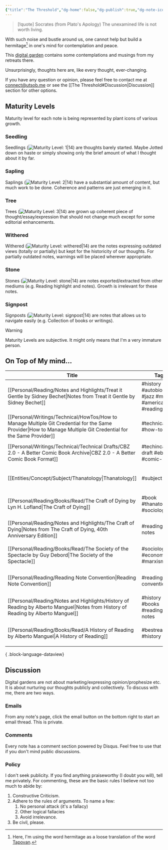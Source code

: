 ```yaml
---
{"title":"The Threshold","dg-home":false,"dg-publish":true,"dg-note-icon":"signpost","dg-pinned":true,"dg-hide-in-graph":true,"dg-metatags":{"description":"Utsob's Digital Garden","og:description":"Utsob's Digital Garden"},"created":"","updated":"","permalink":"/the-threshold/","metatags":{"description":"Utsob's Digital Garden","og:description":"Utsob's Digital Garden"},"hideInGraph":true,"pinned":true,"tags":["gardenEntry"],"dgPassFrontmatter":true,"noteIcon":"signpost"}
---
```



> [!quote] Socrates (from Plato's Apology)
> The unexamined life is not worth living.

With such noise and bustle around us, one cannot help but build a hermitage[^1] in one's mind for contemplation and peace.

This [digital garden](https://cagrimmett.com/notes/2020/11/08/what-are-digital-gardens/) contains some contemplations and musings from my retreats there.

Unsurprisingly, thoughts here are, like every thought, ever-changing.

If you have any question or opinion, please feel free to contact me at [connect@utsob.me](mailto:connect@utsob.me) or see the [[The Threshold#Discussion\|Discussion]] section for other options.

## Maturity Levels
Maturity level for each note is being represented by plant icons of various growth.

### Seedling
Seedlings (![Maturity Level: 1|14](https://hermitage.utsob.me/img/tree-1.svg)) are thoughts barely started. Maybe Jotted down on haste or simply showing only the brief amount of what I thought about it by far.

### Sapling
Saplings (![Maturity Level: 2|14](https://hermitage.utsob.me/img/tree-2.svg)) have a substantial amount of content, but much work to be done. Coherence and patterns are just emerging in it.

### Tree
Trees (![Maturity Level: 3|14](https://hermitage.utsob.me/img/tree-3.svg)) are grown up coherent piece of thought/essay/expression that should not change much except for some editorial enhancements.

### Withered
Withered (![Maturity Level: withered|14](https://hermitage.utsob.me/img/withered.svg)) are the notes expressing outdated views (totally or partially) but kept for the historicity of our thoughts. For partially outdated notes, warnings will be placed wherever appropriate.

### Stone
Stones (![Maturity Level: stone|14](https://hermitage.utsob.me/img/stone.svg)) are notes exported/extracted from other mediums (e.g. Reading highlight and notes). Growth is irrelevant for these notes.

### Signpost
Signposts (![Maturity Level: signpost|14](https://hermitage.utsob.me/img/signpost.svg)) are notes that allows us to navigate easily (e.g. Collection of books or writings).

> [!Warning] 
> Maturity Levels are subjective. It might only means that I'm a very immature person.


## On Top of My mind…
| Title                                                                                                                                                              | Tags                                                         | Updated                                                   | Created                                                    |
| ------------------------------------------------------------------------------------------------------------------------------------------------------------------ | ------------------------------------------------------------ | --------------------------------------------------------- | ---------------------------------------------------------- |
| [[Personal/Reading/Notes and Highlights/Treat it Gentle by Sidney Bechet\|Notes from Treat it Gentle by Sidney Bechet]]                                         | #history #autobiography #jazz #music #american #reading-note | <center><small>Apr 30, 2023<hr/>02:46 pm</small></center> | <center><small>Aug 28, 2021<hr/>06:01 am</small></center>  |
| [[Personal/Writings/Technical/HowTos/How to Manage Multiple Git Credential for the Same Provider\|How to Manage Multiple Git Credential for the Same Provider]] | #technical #how-to                                           | <center><small>Apr 30, 2023<hr/>02:37 pm</small></center> | <center><small>Apr 26, 2023<hr/>02:10 pm</small></center>  |
| [[Personal/Writings/Technical/Technical Drafts/CBZ 2.0 - A Better Comic Book Archive\|CBZ 2.0 - A Better Comic Book Format]]                                    | #techincal-draft #ebook #comic-book                          | <center><small>Apr 25, 2023<hr/>10:03 am</small></center> | <center><small>Apr 25, 2023<hr/>09:32 am</small></center>  |
| [[Entities/Concept/Subject/Thanatology\|Thanatology]]                                                                                                           | #subject                                                     | <center><small>Apr 01, 2023<hr/>02:41 pm</small></center> | <center><small>Apr 01, 2023<hr/>02:28 pm</small></center>  |
| [[Personal/Reading/Books/Read/The Craft of Dying by Lyn H. Lofland\|The Craft of Dying]]                                                                        | #book #thanatology #sociology                                | <center><small>Apr 01, 2023<hr/>02:40 pm</small></center> | <center><small>Jan 11, 2019<hr/>12:00 am</small></center>  |
| [[Personal/Reading/Notes and Highlights/The Craft of Dying\|Notes from The Craft of Dying, 40th Anniversary Edition]]                                           | #reading-notes                                               | <center><small>Mar 30, 2023<hr/>08:53 pm</small></center> | <center><small>Mar 30, 2023<hr/>03:31 pm</small></center>  |
| [[Personal/Reading/Books/Read/The Society of the Spectacle by Guy Debord\|The Society of the Spectacle]]                                                        | #sociology #economics #marxism                               | <center><small>Mar 27, 2023<hr/>10:12 pm</small></center> | <center><small>Mar 30, 2022<hr/>12:00 am</small></center>  |
| [[Personal/Reading/Reading Note Convention\|Reading Note Convention]]                                                                                           | #reading-convention                                          | <center><small>Mar 27, 2023<hr/>07:13 pm</small></center> | <center><small>Jan 31, 2023<hr/>12:41 am</small></center>  |
| [[Personal/Reading/Notes and Highlights/History of Reading by Alberto Manguel\|Notes from History of Reading by Alberto Manguel]]                               | #history #books #reading-notes                               | <center><small>Mar 26, 2023<hr/>08:09 pm</small></center> | <center><small>Sept 08, 2021<hr/>05:40 pm</small></center> |
| [[Personal/Reading/Books/Read/A History of Reading by Alberto Manguel\|A History of Reading]]                                                                   | #bestreads #history                                          | <center><small>Mar 26, 2023<hr/>08:09 pm</small></center> | <center><small>Dec 30, 2020<hr/>12:00 am</small></center>  |

{ .block-language-dataview}
## Discussion
Digital gardens are not about marketing/expressing opinion/prophesize etc. It is about nurturing our thoughts publicly and collectively. To discuss with me, there are two ways.

### Emails
From any note's page, click the email button on the bottom right to start an email thread. This is private.

### Comments
Every note has a comment section powered by Disqus. Feel free to use that if you don't mind public discussions.

### Policy
I don't seek publicity. If you find anything praiseworthy (I doubt you will), tell me privately. For commenting, these are the basic rules I believe not too much to abide by:
1. Constructive Criticism.
2. Adhere to the rules of arguments. To name a few:
    1. No personal attack (it's a fallacy)
    2. Other logical fallacies
    3. Avoid irrelevance.
3. Be civil, please.

[^1]: Here, I'm using the word hermitage as a loose translation of the word [Tapovan](https://en.wikipedia.org/wiki/Tapovan).
